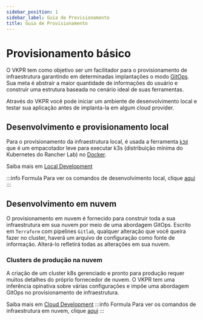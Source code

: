 ```yaml
---
sidebar_position: 1
sidebar_label: Guia de Provisionamento
title: Guia de Provisionamento
---
```



# Provisionamento básico

O VKPR tem como objetivo ser um facilitador para o provisionamento de infraestrutura garantindo em determinadas implantações o modo [GitOps](https://about.gitlab.com/topics/gitops/). Sua meta é abstrair a maior quantidade de informações do usuário e construir uma estrutura baseada no cenário ideal de suas ferramentas.

Através do VKPR você pode iniciar um ambiente de desenvolvimento local e testar sua aplicação antes de implanta-la em algum cloud provider.

## Desenvolvimento e provisionamento local

Para o provisionamento da infraestrutura local, é usada a ferramenta [`k3d`](https://k3d.io/v5.4.5/) que é um empacotador leve para executar k3s (distribuição mínima do Kubernetes do Rancher Lab) no [Docker](https://www.docker.com/).

Saiba mais em [Local Development](/docs/provisioning-guide/local-dev)

:::info Formula
  Para ver os comandos de desenvolvimento local, clique [aqui](/docs/commands/infra/start)
:::

## Desenvolvimento em nuvem

O provisionamento em nuvem é fornecido para construir toda a sua infraestrutura em sua nuvem por meio de uma abordagem GitOps. Escrito em `Terraform` com pipelines `Gitlab`, qualquer alteração que você queira fazer no cluster, haverá um arquivo de configuração como fonte de informação. Alterá-lo refletirá todas as alterações em sua nuvem.

### Clusters de produção na nuvem

A criação de um cluster k8s gerenciado e pronto para produção requer muitos detalhes do próprio fornecedor de nuvem. 
O VKPR tem uma inferência opinativa sobre várias configurações e impõe uma abordagem GitOps no provisionamento de infraestrutura.

Saiba mais em [Cloud Development](docs/provisioning-guide/cloud-dev/)
:::info Formula
  Para ver os comandos de infraestrutura em nuvem, clique [aqui](/docs/commands/aws/eks/init)
:::